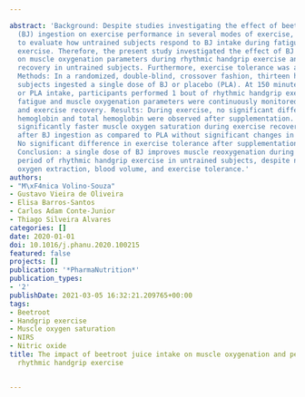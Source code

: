 ---
abstract: 'Background: Despite studies investigating the effect of beetroot juice
  (BJ) ingestion on exercise performance in several modes of exercise, it is important
  to evaluate how untrained subjects respond to BJ intake during fatiguing resistance
  exercise. Therefore, the present study investigated the effect of BJ consumption
  on muscle oxygenation parameters during rhythmic handgrip exercise and exercise
  recovery in untrained subjects. Furthermore, exercise tolerance was also evaluated.
  Methods: In a randomized, double-blind, crossover fashion, thirteen healthy young
  subjects ingested a single dose of BJ or placebo (PLA). At 150 minutes after BJ
  or PLA intake, participants performed 1 bout of rhythmic handgrip exercise until
  fatigue and muscle oxygenation parameters were continuously monitored during exercise
  and exercise recovery. Results: During exercise, no significant difference in deoxygenated
  hemoglobin and total hemoglobin were observed after supplementation. However, a
  significantly faster muscle oxygen saturation during exercise recovery was observed
  after BJ ingestion as compared to PLA without significant changes in total hemoglobin.
  No significant difference in exercise tolerance after supplementation was observed.
  Conclusion: a single dose of BJ improves muscle reoxygenation during the recovery
  period of rhythmic handgrip exercise in untrained subjects, despite no changes in
  oxygen extraction, blood volume, and exercise tolerance.'
authors:
- "M\xF4nica Volino-Souza"
- Gustavo Vieira de Oliveira
- Elisa Barros-Santos
- Carlos Adam Conte-Junior
- Thiago Silveira Alvares
categories: []
date: 2020-01-01
doi: 10.1016/j.phanu.2020.100215
featured: false
projects: []
publication: '*PharmaNutrition*'
publication_types:
- '2'
publishDate: 2021-03-05 16:32:21.209765+00:00
tags:
- Beetroot
- Handgrip exercise
- Muscle oxygen saturation
- NIRS
- Nitric oxide
title: The impact of beetroot juice intake on muscle oxygenation and performance during
  rhythmic handgrip exercise

---
